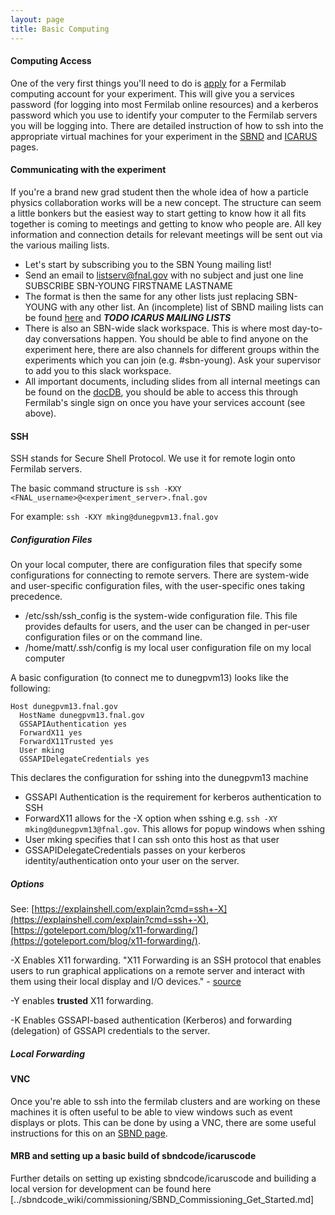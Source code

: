 ```yaml
---
layout: page
title: Basic Computing
---
```


#### Computing Access

One of the very first things you'll need to do is [apply](https://get-connected.fnal.gov/users/access/) for a Fermilab computing account for your experiment.
This will give you a services password (for logging into most Fermilab online resources) and a kerberos password which you use to identify your computer to the Fermilab servers you will be logging into.
There are detailed instruction of how to ssh into the appropriate virtual machines for your experiment in the [SBND](/sbndcode_wiki/Access_to_servers_via_SSH.md) and [ICARUS](https://sbnsoftware.github.io/icaruscode_wiki/Computing_Resources.html#ssh-access-to-remote-servers) pages.

#### Communicating with the experiment

If you're a brand new grad student then the whole idea of how a particle physics collaboration works will be a new concept. The structure can seem a little bonkers but the easiest way to start getting to know how it all fits together is coming to meetings and getting to know who people are.
All key information and connection details for relevant meetings will be sent out via the various mailing lists.
- Let's start by subscribing you to the SBN Young mailing list!
- Send an email to listserv@fnal.gov with no subject and just one line SUBSCRIBE SBN-YOUNG FIRSTNAME LASTNAME
- The format is then the same for any other lists just replacing SBN-YOUNG with any other list. An (incomplete) list of SBND mailing lists can be found [here](https://sbn-nd.fnal.gov/internal/mailing_lists.html) and ***TODO ICARUS MAILING LISTS***
- There is also an SBN-wide slack workspace. This is where most day-to-day conversations happen. You should be able to find anyone on the experiment here, there are also channels for different groups within the experiments which you can join (e.g. #sbn-young). Ask your supervisor to add you to this slack workspace.
- All important documents, including slides from all internal meetings can be found on the [docDB](https://sbn-docdb.fnal.gov/cgi-bin/sso/DocumentDatabase), you should be able to access this through Fermilab's single sign on once you have your services account (see above).


#### SSH
SSH stands for Secure Shell Protocol. We use it for remote login onto Fermilab servers.

The basic command structure is
`ssh -KXY <FNAL_username>@<experiment_server>.fnal.gov`

For example:
`ssh -KXY mking@dunegpvm13.fnal.gov`
##### Configuration Files
On your local computer, there are configuration files that specify some configurations for connecting to remote servers. There are system-wide and user-specific configuration files, with the user-specific ones taking precedence. 

- /etc/ssh/ssh_config is the system-wide configuration file. This file provides defaults for users, and the user can be changed in per-user configuration files or on the command line.
- /home/matt/.ssh/config is my local user configuration file on my local computer

A basic configuration (to connect me to dunegpvm13) looks like the following:

```
Host dunegpvm13.fnal.gov
  HostName dunegpvm13.fnal.gov
  GSSAPIAuthentication yes
  ForwardX11 yes
  ForwardX11Trusted yes
  User mking
  GSSAPIDelegateCredentials yes
  ```

This declares the configuration for sshing into the dunegpvm13 machine
- GSSAPI Authentication is the requirement for kerberos authentication to SSH
- ForwardX11 allows for the -X option when sshing e.g. `ssh -XY mking@dunegpvm13@fnal.gov`. This allows for popup windows when sshing
- User mking specifies that I can ssh onto this host as that user
- GSSAPIDelegateCredentials passes on your kerberos identity/authentication onto your user on the server.

##### Options
See: [https://explainshell.com/explain?cmd=ssh+-X](https://explainshell.com/explain?cmd=ssh+-X), [https://goteleport.com/blog/x11-forwarding/](https://goteleport.com/blog/x11-forwarding/).

-X Enables X11 forwarding. "X11 Forwarding is an SSH protocol that enables users to run graphical applications on a remote server and interact with them using their local display and I/O devices." - [source](https://goteleport.com/blog/x11-forwarding/)

-Y enables **trusted** X11 forwarding.

-K Enables GSSAPI-based authentication (Kerberos) and forwarding (delegation) of GSSAPI credentials to the server.

##### Local Forwarding



#### VNC

Once you're able to ssh into the fermilab clusters and are working on these machines it is often useful to be able to view windows such as event displays or plots. This can be done by using a VNC, there are some useful instructions for this on an [SBND page](https://sbnsoftware.github.io/sbndcode_wiki/Viewing_events_remotely_with_VNC.html).

#### MRB and setting up a basic build of sbndcode/icaruscode
Further details on setting up existing sbndcode/icaruscode and builiding a local version for development can be found here [../sbndcode_wiki/commissioning/SBND_Commissioning_Get_Started.md]
